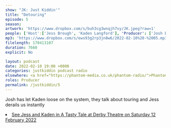 ```yaml
---
show: "JK: Just Kiddin'"
title: "Detouring"
episode: 5
season: 
artwork: 'https://www.dropbox.com/s/buh3cg3wnqjh7xy/JK.jpeg?raw=1'
people: ['Host':['Jess Brough', 'Kaden Langford'], 'Producer': ['Josh Brunning']]
mp3: 'https://www.dropbox.com/s/ews93g2rp3jn8w6/2022-02-10%20-%2005.mp3?raw=1'
filelength: 170413107
duration: 7660
explicit: No

layout: podcast
date: 2022-02-10 19:00 +0000
categories: justkiddin podcast radio
elsewhere: <a href="https://phantom-media.co.uk/phantom-radio/">Phantom Media</a>
roles: Producer
permalink: /justkiddin/5
---
```


<p>Josh has let Kaden loose on the system, they talk about touring and Jess derails us instantly</p>

<li><a href="https://www.derbytheatre.co.uk/tasty-tale">See Jess and Kaden in A Tasty Tale at Derby Theatre on Saturday 12 February 2022</a></li>
